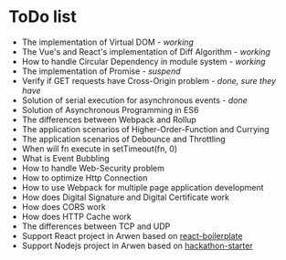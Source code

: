 # ToDo list

-   The implementation of Virtual DOM - _working_
-   The Vue's and React's implementation of Diff Algorithm - _working_
-   How to handle Circular Dependency in module system - _working_
-   The implementation of Promise - _suspend_
-   Verify if GET requests have Cross-Origin problem - _done, sure they have_
-   Solution of serial execution for asynchronous events - _done_
-   Solution of Asynchronous Programming in ES6
-   The differences between Webpack and Rollup
-   The application scenarios of Higher-Order-Function and Currying
-   The application scenarios of Debounce and Throttling
-   When will fn execute in setTimeout(fn, 0)
-   What is Event Bubbling
-   How to handle Web-Security problem
-   How to optimize Http Connection
-   How to use Webpack for multiple page application development
-   How does Digital Signature and Digital Certificate work
-   How does CORS work
-   How does HTTP Cache work
-   The differences between TCP and UDP
-   Support React project in Arwen based on [react-boilerplate](https://github.com/kawhi66/react-boilerplate)
-   Support Nodejs project in Arwen based on [hackathon-starter](https://github.com/kawhi66/hackathon-starter)
